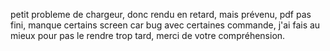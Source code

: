 petit probleme de chargeur, donc rendu en retard, mais prévenu, pdf pas fini, manque certains screen car bug avec certaines commande, j'ai fais au mieux pour pas le rendre trop tard, merci de votre compréhension.
